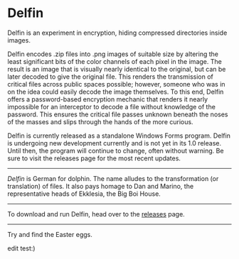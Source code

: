 # Delfin
Delfin is an experiment in encryption, hiding compressed directories inside images.

Delfin encodes .zip files into .png images of suitable size by altering the least significant bits of the color channels of each pixel in the image. The result is an image that is visually nearly identical to the original, but can be later decoded to give the original file. This renders the transmission of critical files across public spaces possible; however, someone who was in on the idea could easily decode the image themselves. To this end, Delfin offers a password-based encryption mechanic that renders it nearly impossible for an interceptor to decode a file without knowledge of the password. This ensures the critical file passes unknown beneath the noses of the masses and slips through the hands of the more curious.

Delfin is currently released as a standalone Windows Forms program. Delfin is undergoing new development currently and is not yet in its 1.0 release. Until then, the program will continue to change, often without warning. Be sure to visit the releases page for the most recent updates.

---

*Delfin* is German for dolphin. The name alludes to the transformation (or translation) of files. It also pays homage to Dan and Marino, the representative heads of Ekklesia, the Big Boi House.

---

To download and run Delfin, head over to the [releases](https://www.github.com/avery-radmacher/Delfin/releases) page.

---

Try and find the Easter eggs.

edit test:)